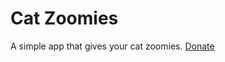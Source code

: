 # Cat Zoomies

A simple app that gives your cat zoomies.
[Donate](dogecoin:DMfpeCcwtM1GMm1HDxQ9Ejgt5X8kryKuUE?label=wows)